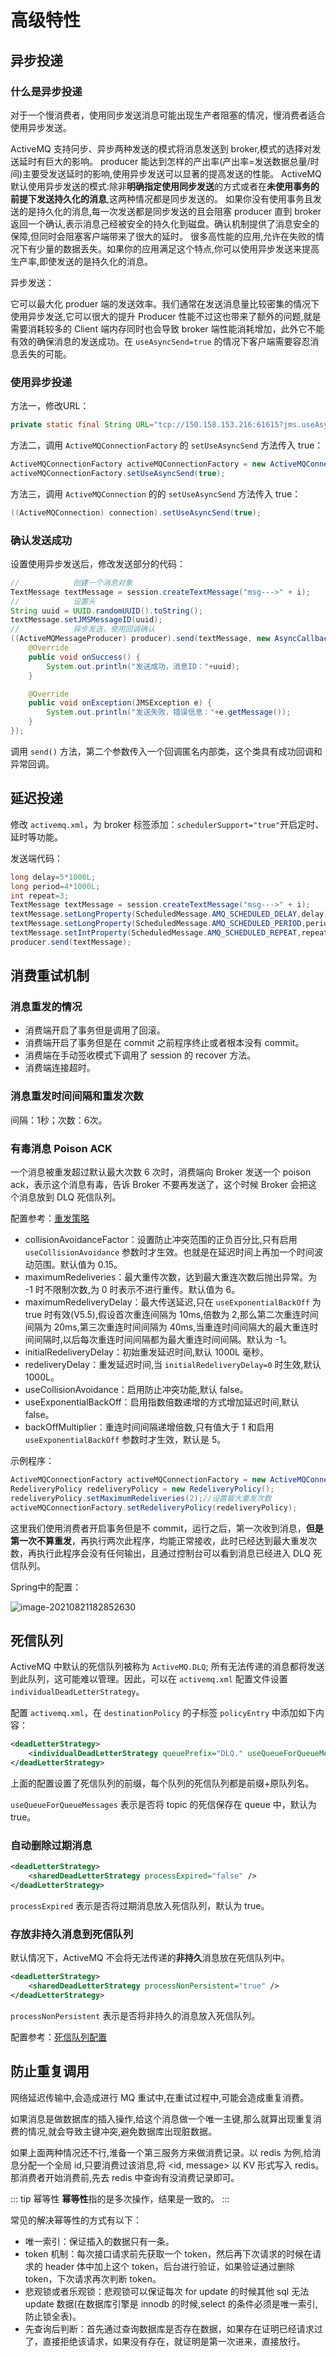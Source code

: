 # 高级特性

## 异步投递

### 什么是异步投递

对于一个慢消费者，使用同步发送消息可能出现生产者阻塞的情况，慢消费者适合使用异步发送。

ActiveMQ 支持冋步、异步两种发送的模式将消息发送到 broker,模式的选择对发送延时有巨大的影响。 producer 能达到怎样的产出率(产出率=发送数据总量/时间)主要受发送延时的影响,使用异步发送可以显著的提高发送的性能。
ActiveMQ 默认使用异步发送的模式:除非**明确指定使用同步发送**的方式或者在**未使用事务的前提下发送持久化的消息**,这两种情况都是同步发送的。
如果你没有使用事务且发送的是持久化的消息,每一次发送都是同步发送的且会阻塞 producer 直到 broker 返回一个确认,表示消息己经被安全的持久化到磁盘。确认机制提供了消息安全的保障,但同时会阻塞客户端带来了很大的延时。
很多高性能的应用,允许在失败的情况下有少量的数据丢失。如果你的应用满足这个特点,你可以使用异步发送来提高生产率,即使发送的是持久化的消息。

异步发送：

它可以最大化 produer 端的发送效率。我们通常在发送消息量比较密集的情况下使用异步发送,它可以很大的提升 Producer 性能不过这也带来了额外的问题,就是需要消耗较多的 Client 端内存同时也会导致 broker 端性能消耗增加，此外它不能有效的确保消息的发送成功。在 `useAsyncSend=true` 的情况下客户端需要容忍消息丢失的可能。

### 使用异步投递

方法一，修改URL：

```java
private static final String URL="tcp://150.158.153.216:61615?jms.useAsyncSend=true";
```

方法二，调用 `ActiveMQConnectionFactory` 的 `setUseAsyncSend` 方法传入 true：

```java
ActiveMQConnectionFactory activeMQConnectionFactory = new ActiveMQConnectionFactory(URL);
activeMQConnectionFactory.setUseAsyncSend(true);
```

方法三，调用 `ActiveMQConnection` 的的 `setUseAsyncSend` 方法传入 true：

```java
((ActiveMQConnection) connection).setUseAsyncSend(true);
```

### 确认发送成功

设置使用异步发送后，修改发送部分的代码：

```java
//            创建一个消息对象
TextMessage textMessage = session.createTextMessage("msg--->" + i);
//            设置头
String uuid = UUID.randomUUID().toString();
textMessage.setJMSMessageID(uuid);
//            异步发送，使用回调确认
((ActiveMQMessageProducer) producer).send(textMessage, new AsyncCallback() {
    @Override
    public void onSuccess() {
        System.out.println("发送成功，消息ID："+uuid);
    }

    @Override
    public void onException(JMSException e) {
        System.out.println("发送失败，错误信息："+e.getMessage());
    }
});
```

调用 `send()` 方法，第二个参数传入一个回调匿名内部类，这个类具有成功回调和异常回调。

## 延迟投递

修改 `activemq.xml`，为 broker 标签添加：`schedulerSupport="true"`开启定时、延时等功能。

发送端代码：

```java
long delay=5*1000L;
long period=4*1000L;
int repeat=3;
TextMessage textMessage = session.createTextMessage("msg--->" + i);
textMessage.setLongProperty(ScheduledMessage.AMQ_SCHEDULED_DELAY,delay);
textMessage.setLongProperty(ScheduledMessage.AMQ_SCHEDULED_PERIOD,period);
textMessage.setIntProperty(ScheduledMessage.AMQ_SCHEDULED_REPEAT,repeat);
producer.send(textMessage);
```

## 消费重试机制

### 消息重发的情况

- 消费端开启了事务但是调用了回滚。
- 消费端开启了事务但是在 commit 之前程序终止或者根本没有 commit。
- 消费端在手动签收模式下调用了 session 的 recover 方法。
- 消费端连接超时。

### 消息重发时间间隔和重发次数

间隔：1秒；次数：6次。

### 有毒消息 Poison ACK

一个消息被重发超过默认最大次数 6 次时，消费端向 Broker 发送一个 poison ack，表示这个消息有毒，告诉 Broker 不要再发送了，这个时候 Broker 会把这个消息放到 DLQ 死信队列。

配置参考：[重发策略](https://activemq.apache.org/redelivery-policy)

- collisionAvoidanceFactor：设置防止冲突范围的正负百分比,只有启用 `useCollisionAvoidance` 参数时才生效。也就是在延迟时间上再加一个时间波动范围。默认值为 0.15。
- maximumRedeliveries：最大重传次数，达到最大重连次数后抛出异常。为 -1 时不限制次数,为 0 时表示不进行重传。默认值为 6。
- maximumRedeliveryDelay：最大传送延迟,只在 `useExponentialBackOff` 为 true 时有效(V5.5),假设首次重连间隔为 10ms,倍数为 2,那么第二次重连时间间隔为 20ms,第三次重连时间间隔为 40ms,当重连时间间隔大的最大重连时间间隔时,以后每次重连时间间隔都为最大重连时间间隔。默认为 -1。
- initialRedeliveryDelay：初始重发延迟时间,默认 1000L 毫秒。
- redeliveryDelay：重发延迟时间,当 `initialRedeliveryDelay=0` 时生效,默认 1000L。
- useCollisionAvoidance：启用防止冲突功能,默认 false。
- useExponentialBackOff：启用指数倍数递增的方式增加延迟时间,默认 false。
- backOffMultiplier：重连时间间隔递增倍数,只有值大于 1 和启用 `useExponentialBackOff` 参数时才生效，默认是 5。

示例程序：

```java
ActiveMQConnectionFactory activeMQConnectionFactory = new ActiveMQConnectionFactory(URL);
RedeliveryPolicy redeliveryPolicy = new RedeliveryPolicy();
redeliveryPolicy.setMaximumRedeliveries(2);//设置最大重发次数
activeMQConnectionFactory.setRedeliveryPolicy(redeliveryPolicy);
```

这里我们使用消费者开启事务但是不 commit，运行之后，第一次收到消息，**但是第一次不算重发**，再执行两次此程序，均能正常接收，此时已经达到最大重发次数，再执行此程序会没有任何输出，且通过控制台可以看到消息已经进入 DLQ 死信队列。

Spring中的配置：

![image-20210821182852630](./images/image-20210821182852630.png)

## 死信队列

ActiveMQ 中默认的死信队列被称为 `ActiveMQ.DLQ`; 所有无法传递的消息都将发送到此队列，这可能难以管理。因此，可以在 `activemq.xml` 配置文件设置`individualDeadLetterStrategy`。

配置 `activemq.xml`，在 `destinationPolicy` 的子标签 `policyEntry` 中添加如下内容：

```xml
<deadLetterStrategy>
    <individualDeadLetterStrategy queuePrefix="DLQ." useQueueForQueueMessages="false"/>
</deadLetterStrategy>
```

上面的配置设置了死信队列的前缀，每个队列的死信队列都是前缀+原队列名。

`useQueueForQueueMessages` 表示是否将 topic 的死信保存在 queue 中，默认为 true。

### 自动删除过期消息

```xml
<deadLetterStrategy>
    <sharedDeadLetterStrategy processExpired="false" />
</deadLetterStrategy>
```

`processExpired` 表示是否将过期消息放入死信队列，默认为 true。

### 存放非持久消息到死信队列

默认情况下，ActiveMQ 不会将无法传递的**非持久**消息放在死信队列中。

```xml
<deadLetterStrategy>
    <sharedDeadLetterStrategy processNonPersistent="true" />
</deadLetterStrategy>
```

`processNonPersistent` 表示是否将非持久的消息放入死信队列。

配置参考：[死信队列配置](https://activemq.apache.org/message-redelivery-and-dlq-handling)

## 防止重复调用

网络延迟传输中,会造成进行 MQ 重试中,在重试过程中,可能会造成重复消费。

如果消息是做数据库的插入操作,给这个消息做一个唯一主键,那么就算出现重复消费的情况,就会导致主键冲突,避免数据库出现脏数据。

如果上面两种情况还不行,淮备一个第三服务方来做消费记录。以 redis 为例,给消息分配一个全局 id,只要消费过该消息,将 <id, message> 以
 KV 形式写入 redis。那消费者开始消费前,先去 redis 中查询有没消费记录即可。

::: tip 幂等性
**幂等性**指的是多次操作，结果是一致的。
:::

常见的解决幂等性的方式有以下：

- 唯一索引：保证插入的数据只有一条。
- token 机制：每次接口请求前先获取一个 token，然后再下次请求的时候在请求的 header 体中加上这个 token，后台进行验证，如果验证通过删除 token，下次请求再次判断 token。
- 悲观锁或者乐观锁：悲观锁可以保证每次 for update 的时候其他 sql 无法 update 数据(在数据库引擎是 innodb 的时候,select 的条件必须是唯一索引,防止锁全表)。
- 先查询后判断：首先通过查询数据库是否存在数据，如果存在证明已经请求过了，直接拒绝该请求，如果没有存在，就证明是第一次进来，直接放行。
